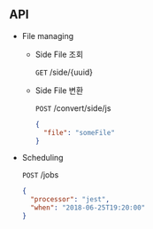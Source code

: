 
## API
* File managing

    * Side File 조회
            
        `GET` /side/{uuid}
        
    * Side File 변환
    
        `POST` /convert/side/js
        ```json
        {
          "file": "someFile"
        }
        ```
* Scheduling

    `POST` /jobs
    ```json
    {
      "processor": "jest",
      "when": "2018-06-25T19:20:00"
    }
    ```


